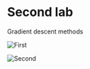 # Second lab
Gradient descent methods

![First](https://github.com/maxim092001/optimization-methods/blob/master/readme_images/lab2/lab1_1.png)

![Second](https://github.com/maxim092001/optimization-methods/blob/master/readme_images/lab2/lab2_2.png)

